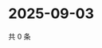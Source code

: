 # 2025-09-03

共 0 条

<!-- BEGIN ZHIHUQUESTIONS -->
<!-- 最后更新时间 Wed Sep 03 2025 13:10:53 GMT+0800 (China Standard Time) -->

<!-- END ZHIHUQUESTIONS -->
